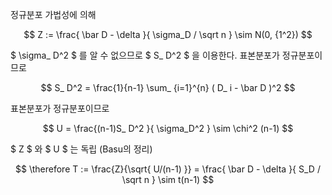 정규분포 가법성에 의해

$$ Z := \frac{ \bar D - \delta }{ \sigma_D / \sqrt n } \sim N(0, {1^2}) $$

$ \sigma_ D^2 $ 를 알 수 없으므로 $ S_ D^2 $ 을 이용한다. 표본분포가 정규분포이므로

$$ S_ D^2 = \frac{1}{n-1} \sum_ {i=1}^{n} ( D_ i - \bar D )^2 $$

표본분포가 정규분포이므로

$$ U = \frac{(n-1)S_ D^2 }{ \sigma_D^2 } \sim \chi^2 (n-1) $$

$ Z $ 와 $ U $ 는 독립 (Basu의 정리)

$$ \therefore T := \frac{Z}{\sqrt{ U/(n-1) }} = \frac{ \bar D - \delta }{ S_D / \sqrt n } \sim t(n-1) $$